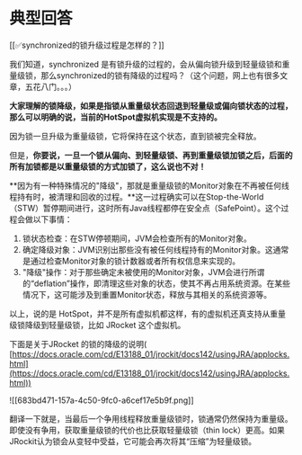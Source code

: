 # 典型回答


[[✅synchronized的锁升级过程是怎样的？]]



我们知道，synchronized 是有锁升级的过程的，会从偏向锁升级到轻量级锁和重量级锁，那么synchronized的锁有降级的过程吗？（这个问题，网上也有很多文章，五花八门。。。）



**大家理解的锁降级，如果是指锁从重量级状态回退到轻量级或偏向锁状态的过程，那么可以明确的说，当前的HotSpot虚拟机实现是不支持的。**



因为锁一旦升级为重量级锁，它将保持在这个状态，直到锁被完全释放。



但是，**你要说，一旦一个锁从偏向、到轻量级锁、再到重量级锁加锁之后，后面的所有加锁都是以重量级锁的方式加锁了，这么说也不对！**



**因为有一种特殊情况的"降级"，那就是重量级锁的Monitor对象在不再被任何线程持有时，被清理和回收的过程。**这一过程确实可以在Stop-the-World（STW）暂停期间进行，这时所有Java线程都停在安全点（SafePoint）。这个过程会做以下事情：



1. 锁状态检查：在STW停顿期间，JVM会检查所有的Monitor对象。
2. 确定降级对象：JVM识别出那些没有被任何线程持有的Monitor对象。这通常是通过检查Monitor对象的锁计数器或者所有权信息来实现的。
3. "降级"操作：对于那些确定未被使用的Monitor对象，JVM会进行所谓的“deflation”操作，即清理这些对象的状态，使其不再占用系统资源。在某些情况下，这可能涉及到重置Monitor状态，释放与其相关的系统资源等。



以上，说的是 HotSpot，并不是所有虚拟机都这样，有的虚拟机还真支持从重量级锁降级到轻量级锁，比如 JRocket 这个虚拟机。



下面是关于JRocket 的锁的降级的说明( [https://docs.oracle.com/cd/E13188_01/jrockit/docs142/usingJRA/applocks.html](https://docs.oracle.com/cd/E13188_01/jrockit/docs142/usingJRA/applocks.html))



![[683bd471-157a-4c50-9fc0-a6cef17e5b9f.png]]



翻译一下就是，当最后一个争用线程释放重量级锁时，锁通常仍然保持为重量级。即使没有争用，获取重量级锁的代价也比获取轻量级锁（thin lock）更高。如果JRockit认为锁会从变轻中受益，它可能会再次将其“压缩”为轻量级锁。





